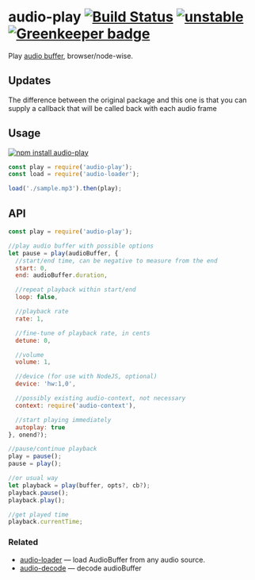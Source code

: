 # audio-play [![Build Status](https://travis-ci.org/audiojs/audio-play.svg?branch=master)](https://travis-ci.org/audiojs/audio-play) [![unstable](https://img.shields.io/badge/stability-unstable-green.svg)](http://github.com/badges/stability-badges) [![Greenkeeper badge](https://badges.greenkeeper.io/audiojs/audio-play.svg)](https://greenkeeper.io/)

Play [audio buffer](https://github.com/audiojs/audio-buffer), browser/node-wise.

## Updates
The difference between the original package and this one is that you can supply a callback that will be called back with each audio frame

## Usage

[![npm install audio-play](https://nodei.co/npm/audio-play.png?mini=true)](https://npmjs.org/package/audio-play/)

```js
const play = require('audio-play');
const load = require('audio-loader');

load('./sample.mp3').then(play);
```

## API

```js
const play = require('audio-play');

//play audio buffer with possible options
let pause = play(audioBuffer, {
  //start/end time, can be negative to measure from the end
  start: 0,
  end: audioBuffer.duration,

  //repeat playback within start/end
  loop: false,

  //playback rate
  rate: 1,

  //fine-tune of playback rate, in cents
  detune: 0,

  //volume
  volume: 1,

  //device (for use with NodeJS, optional)
  device: 'hw:1,0',

  //possibly existing audio-context, not necessary
  context: require('audio-context'),

  //start playing immediately
  autoplay: true
}, onend?);

//pause/continue playback
play = pause();
pause = play();

//or usual way
let playback = play(buffer, opts?, cb?);
playback.pause();
playback.play();

//get played time
playback.currentTime;
```

### Related

* [audio-loader](https://github.com/audiojs/audio-loader) — load AudioBuffer from any audio source.
* [audio-decode](https://github.com/audiojs/audio-decode) — decode audioBuffer
